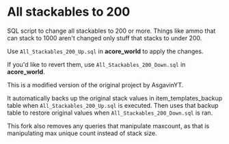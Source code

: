 # All stackables to 200

SQL script to change all stackables to 200 or more.
Things like ammo that can stack to 1000 aren't changed only stuff that stacks to under 200.

Use `All_Stackables_200_Up.sql` in **acore_world** to apply the changes. 

If you'd like to revert them, use `All_Stackables_200_Down.sql` in **acore_world**.

This is a modified version of the original project by AsgavinYT. 

It automatically backs up the original stack values in item_templates_backup table when `All_Stackables_200_Up.sql` is executed.
Then uses that backup table to restore original values when `All_Stackables_200_Down.sql` is ran.

This fork also removes any queries that manipulate maxcount, as that is manipulating max unique count instead of stack size.
